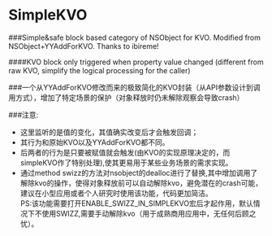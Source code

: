 # SimpleKVO
###Simple&safe block based category of NSObject for KVO. Modified from NSObject+YYAddForKVO. Thanks to ibireme!

####KVO block only triggered when property value changed (different from raw KVO, simplify the logical processing for the caller)

###一个从YYAddForKVO修改而来的极致简化的KVO封装（从API参数设计到调用方式），增加了特定场景的保护（对象释放时仍未解除观察会导致crash）

###注意:  
* 这里监听的是值的变化，其值确实改变后才会触发回调；   
* 其行为和原始KVO以及YYAddForKVO都不同。   
* 后两者的行为是只要被赋值就会触发(由KVO的实现原理决定的，而simpleKVO作了特别处理),使其更易用于某些业务场景的需求实现。
* 通过method swizz的方法对nsobject的dealloc进行了替换,其中增加调用了解除kvo的操作，使得对象释放前可以自动解除kvo，避免潜在的crash可能，建议在小型应用或者个人研究时使用该功能，代码更加简洁。  
PS:该功能需要打开ENABLE_SWIZZ_IN_SIMPLEKVO宏后才起作用，默认情况下不使用SWIZZ,需要手动解除kvo（用于成熟商用应用中，无任何后顾之忧）。